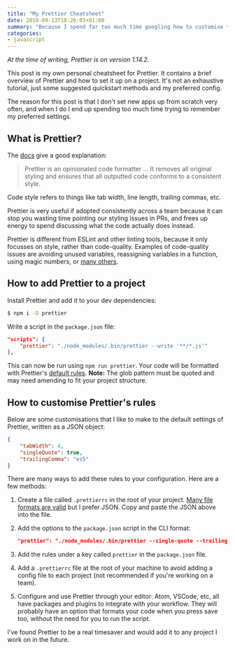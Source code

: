 ```yaml
---
title: "My Prettier Cheatsheet"
date: 2018-09-13T18:26:03+01:00
summary: "Because I spend far too much time googling how to customise the options each time I add it to a new project."
categories:
- javascript
---
```


_At the time of writing, Prettier is on version 1.14.2._

This post is my own personal cheatsheet for Prettier. It contains a brief overview of Prettier and how to set it up on a project. It's not an exhaustive tutorial, just some suggested quickstart methods and my preferred config.

The reason for this post is that I don't set new apps up from scratch very often, and when I do I end up spending too much time trying to remember my preferred settings.

## What is Prettier?

The [docs](https://prettier.io/docs/en/index.html) give a good explanation:

> Prettier is an opinionated code formatter … It removes all original styling and ensures that all outputted code conforms to a consistent style.

Code style refers to things like tab width, line length, trailing commas, etc.

Prettier is very useful if adopted consistently across a team because it can stop you wasting time pointing our styling issues in PRs, and frees up energy to spend discussing what the code actually does instead.

Prettier is different from ESLint and other linting tools, because it only focusses on style, rather than code-quality. Examples of code-quality issues are avoiding unused variables, reassigning variables in a function, using magic numbers, or [many others](https://eslint.org/docs/rules/).

## How to add Prettier to a project

Install Prettier and add it to your dev dependencies:

```bash
$ npm i -D prettier
```

Write a script in the `package.json` file:

```json
"scripts": {
    "prettier": "./node_modules/.bin/prettier --write '**/*.js'"
},
```

This can now be run using `npm run prettier`. Your code will be formatted with Prettier's [default rules](https://prettier.io/docs/en/options.html). **Note:** The glob pattern must be quoted and may need amending to fit your project structure.

## How to customise Prettier's rules

Below are some customisations that I like to make to the default settings of Prettier, written as a JSON object:

```json
{
    "tabWidth": 4,
    "singleQuote": true,
    "trailingComma": "es5"
}
```

There are many ways to add these rules to your configuration. Here are a few methods:

1. Create a file called `.prettierrc` in the root of your project. [Many file formats are valid](https://prettier.io/docs/en/configuration.html) but I prefer JSON. Copy and paste the JSON above into the file.
2. Add the options to the `package.json` script in the CLI format:

    ```json
    "prettier": "./node_modules/.bin/prettier --single-quote --trailing-comma es5 --tab-width 4 --write '*.js'"`
    ```

3. Add the rules under a key called `prettier` in the `package.json` file.
4. Add a `.prettierrc` file at the root of your machine to avoid adding a config file to each project (not recommended if you're working on a team).
5. Configure and use Prettier through your editor: Atom, VSCode, etc, all have packages and plugins to integrate with your workflow. They will probably have an option that formats your code when you press save too, without the need for you to run the script.

I've found Prettier to be a real timesaver and would add it to any project I work on in the future.
